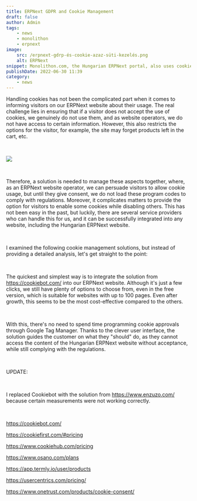 ```yaml
---
title: ERPNext GDPR and Cookie Management
draft: false
author: Admin
tags:
    - news
    - monolithon
    - erpnext
image:
    src: /erpnext-gdrp-és-cookie-azaz-süti-kezelés.png
    alt: ERPNext
snippet: Monolithon.com, the Hungarian ERPNext portal, also uses cookies, as most internet websites do, and according to EU directives, visitors need to be informed about this.
publishDate: 2022-06-30 11:39
category:
    - news
---
```


<p>Handling cookies has not been the complicated part when it comes to informing visitors on our ERPNext website about their usage. The real challenge lies in ensuring that if a visitor does not accept the use of cookies, we genuinely do not use them, and as website operators, we do not have access to certain information. However, this also restricts the options for the visitor, for example, the site may forget products left in the cart, etc.</p><p><br></p><p><img src="/erpnext-gdrp-és-cookie-azaz-süti-kezelés.png"></p><p><br></p><p>Therefore, a solution is needed to manage these aspects together, where, as an ERPNext website operator, we can persuade visitors to allow cookie usage, but until they give consent, we do not load these program codes to comply with regulations. Moreover, it complicates matters to provide the option for visitors to enable some cookies while disabling others. This has not been easy in the past, but luckily, there are several service providers who can handle this for us, and it can be successfully integrated into any website, including the Hungarian ERPNext website.</p><p><br></p><p>I examined the following cookie management solutions, but instead of providing a detailed analysis, let's get straight to the point:</p><p><br></p><p>The quickest and simplest way is to integrate the solution from <a href="https://cookiebot.com" rel="noopener noreferrer">https://cookiebot.com/</a> into our ERPNext website. Although it's just a few clicks, we still have plenty of options to choose from, even in the free version, which is suitable for websites with up to 100 pages. Even after growth, this seems to be the most cost-effective compared to the others.</p><p><br></p><p>With this, there's no need to spend time programming cookie approvals through Google Tag Manager. Thanks to the clever user interface, the solution guides the customer on what they "should" do, as they cannot access the content of the Hungarian ERPNext website without acceptance, while still complying with the regulations.</p><p><br></p><p>UPDATE:</p><p><br></p><p>I replaced Cookiebot with the solution from <a href="https://www.enzuzo.com" rel="noopener noreferrer">https://www.enzuzo.com/</a> because certain measurements were not working correctly. </p><p><br></p><p><a href="https://cookiebot.com" rel="noopener noreferrer">https://cookiebot.com/</a></p><p><a href="https://cookiefirst.com/#pricing" rel="noopener noreferrer">https://cookiefirst.com/#pricing</a></p><p><a href="https://www.cookiehub.com/pricing" rel="noopener noreferrer">https://www.cookiehub.com/pricing</a></p><p><a href="https://www.osano.com/plans" rel="noopener noreferrer">https://www.osano.com/plans</a></p><p><a href="https://app.termly.io/user/products" rel="noopener noreferrer">https://app.termly.io/user/products</a></p><p><a href="https://usercentrics.com/pricing" rel="noopener noreferrer">https://usercentrics.com/pricing/</a></p><p><a href="https://www.onetrust.com/products/cookie-consent" rel="noopener noreferrer">https://www.onetrust.com/products/cookie-consent/</a></p>

